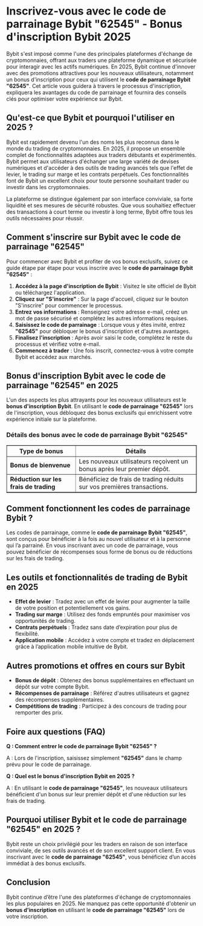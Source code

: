 <h1>Inscrivez-vous avec le code de parrainage Bybit "62545" - Bonus d'inscription Bybit 2025</h1>

<p>Bybit s'est imposé comme l'une des principales plateformes d'échange de cryptomonnaies, offrant aux traders une plateforme dynamique et sécurisée pour interagir avec les actifs numériques. En 2025, Bybit continue d'innover avec des promotions attractives pour les nouveaux utilisateurs, notamment un bonus d'inscription pour ceux qui utilisent le <strong>code de parrainage Bybit "62545"</strong>. Cet article vous guidera à travers le processus d'inscription, expliquera les avantages du code de parrainage et fournira des conseils clés pour optimiser votre expérience sur Bybit.</p>

<h2>Qu'est-ce que Bybit et pourquoi l'utiliser en 2025 ?</h2>

<p>Bybit est rapidement devenu l'un des noms les plus reconnus dans le monde du trading de cryptomonnaies. En 2025, il propose un ensemble complet de fonctionnalités adaptées aux traders débutants et expérimentés. Bybit permet aux utilisateurs d'échanger une large variété de devises numériques et d'accéder à des outils de trading avancés tels que l'effet de levier, le trading sur marge et les contrats perpétuels. Ces fonctionnalités font de Bybit un excellent choix pour toute personne souhaitant trader ou investir dans les cryptomonnaies.</p>

<p>La plateforme se distingue également par son interface conviviale, sa forte liquidité et ses mesures de sécurité robustes. Que vous souhaitiez effectuer des transactions à court terme ou investir à long terme, Bybit offre tous les outils nécessaires pour réussir.</p>

<h2>Comment s'inscrire sur Bybit avec le code de parrainage "62545"</h2>

<p>Pour commencer avec Bybit et profiter de vos bonus exclusifs, suivez ce guide étape par étape pour vous inscrire avec le <strong>code de parrainage Bybit "62545"</strong> :</p>

<ol>
    <li><strong>Accédez à la page d'inscription de Bybit</strong> : Visitez le site officiel de Bybit ou téléchargez l'application.</li>
    <li><strong>Cliquez sur "S'inscrire"</strong> : Sur la page d'accueil, cliquez sur le bouton "S'inscrire" pour commencer le processus.</li>
    <li><strong>Entrez vos informations</strong> : Renseignez votre adresse e-mail, créez un mot de passe sécurisé et complétez les autres informations requises.</li>
    <li><strong>Saisissez le code de parrainage</strong> : Lorsque vous y êtes invité, entrez <strong>"62545"</strong> pour débloquer le bonus d'inscription et d'autres avantages.</li>
    <li><strong>Finalisez l'inscription</strong> : Après avoir saisi le code, complétez le reste du processus et vérifiez votre e-mail.</li>
    <li><strong>Commencez à trader</strong> : Une fois inscrit, connectez-vous à votre compte Bybit et accédez aux marchés.</li>
</ol>

<h2>Bonus d'inscription Bybit avec le code de parrainage "62545" en 2025</h2>

<p>L'un des aspects les plus attrayants pour les nouveaux utilisateurs est le <strong>bonus d'inscription Bybit</strong>. En utilisant le <strong>code de parrainage "62545"</strong> lors de l'inscription, vous débloquez des bonus exclusifs qui enrichissent votre expérience initiale sur la plateforme.</p>

<h3>Détails des bonus avec le code de parrainage Bybit "62545"</h3>

<table border="1">
    <thead>
        <tr>
            <th><strong>Type de bonus</strong></th>
            <th><strong>Détails</strong></th>
        </tr>
    </thead>
    <tbody>
        <tr>
            <td><strong>Bonus de bienvenue</strong></td>
            <td>Les nouveaux utilisateurs reçoivent un bonus après leur premier dépôt.</td>
        </tr>
        <tr>
            <td><strong>Réduction sur les frais de trading</strong></td>
            <td>Bénéficiez de frais de trading réduits sur vos premières transactions.</td>
        </tr>
    </tbody>
</table>

<h2>Comment fonctionnent les codes de parrainage Bybit ?</h2>

<p>Les codes de parrainage, comme le <strong>code de parrainage Bybit "62545"</strong>, sont conçus pour bénéficier à la fois au nouvel utilisateur et à la personne qui l’a parrainé. En vous inscrivant avec un code de parrainage, vous pouvez bénéficier de récompenses sous forme de bonus ou de réductions sur les frais de trading.</p>

<h2>Les outils et fonctionnalités de trading de Bybit en 2025</h2>

<ul>
    <li><strong>Effet de levier</strong> : Tradez avec un effet de levier pour augmenter la taille de votre position et potentiellement vos gains.</li>
    <li><strong>Trading sur marge</strong> : Utilisez des fonds empruntés pour maximiser vos opportunités de trading.</li>
    <li><strong>Contrats perpétuels</strong> : Tradez sans date d’expiration pour plus de flexibilité.</li>
    <li><strong>Application mobile</strong> : Accédez à votre compte et tradez en déplacement grâce à l’application mobile intuitive de Bybit.</li>
</ul>

<h2>Autres promotions et offres en cours sur Bybit</h2>

<ul>
    <li><strong>Bonus de dépôt</strong> : Obtenez des bonus supplémentaires en effectuant un dépôt sur votre compte Bybit.</li>
    <li><strong>Récompenses de parrainage</strong> : Référez d'autres utilisateurs et gagnez des récompenses supplémentaires.</li>
    <li><strong>Compétitions de trading</strong> : Participez à des concours de trading pour remporter des prix.</li>
</ul>

<h2>Foire aux questions (FAQ)</h2>

<p><strong>Q : Comment entrer le code de parrainage Bybit "62545" ?</strong></p>
<p>A : Lors de l'inscription, saisissez simplement <strong>"62545"</strong> dans le champ prévu pour le code de parrainage.</p>

<p><strong>Q : Quel est le bonus d'inscription Bybit en 2025 ?</strong></p>
<p>A : En utilisant le <strong>code de parrainage "62545"</strong>, les nouveaux utilisateurs bénéficient d'un bonus sur leur premier dépôt et d'une réduction sur les frais de trading.</p>

<h2>Pourquoi utiliser Bybit et le code de parrainage "62545" en 2025 ?</h2>

<p>Bybit reste un choix privilégié pour les traders en raison de son interface conviviale, de ses outils avancés et de son excellent support client. En vous inscrivant avec le <strong>code de parrainage "62545"</strong>, vous bénéficiez d’un accès immédiat à des bonus exclusifs.</p>

<h2>Conclusion</h2>

<p>Bybit continue d’être l'une des plateformes d'échange de cryptomonnaies les plus populaires en 2025. Ne manquez pas cette opportunité d'obtenir un <strong>bonus d'inscription</strong> en utilisant le <strong>code de parrainage "62545"</strong> lors de votre inscription.</p>
